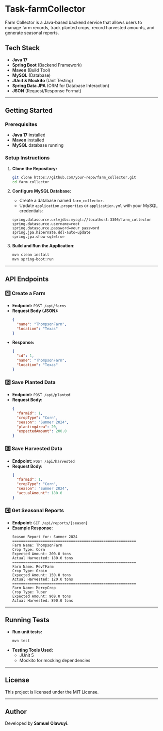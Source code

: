 # Task-farmCollector

Farm Collector is a Java-based backend service that allows users to manage farm records, track planted crops, record harvested amounts, and generate seasonal reports.

## Tech Stack
- **Java 17**
- **Spring Boot** (Backend Framework)
- **Maven** (Build Tool)
- **MySQL** (Database)
- **JUnit & Mockito** (Unit Testing)
- **Spring Data JPA** (ORM for Database Interaction)
- **JSON** (Request/Response Format)

---

## Getting Started
### Prerequisites
- **Java 17** installed
- **Maven** installed
- **MySQL** database running

### Setup Instructions
1. **Clone the Repository:**
   ```sh
   git clone https://github.com/your-repo/farm_collector.git
   cd farm_collector
   ```
2. **Configure MySQL Database:**
   - Create a database named `farm_collector`.
   - Update `application.properties` or `application.yml` with your MySQL credentials:
   
   ```properties
   spring.datasource.url=jdbc:mysql://localhost:3306/farm_collector
   spring.datasource.username=root
   spring.datasource.password=your_password
   spring.jpa.hibernate.ddl-auto=update
   spring.jpa.show-sql=true
   ```
3. **Build and Run the Application:**
   ```sh
   mvn clean install
   mvn spring-boot:run
   ```

---

## API Endpoints

### 1️⃣ Create a Farm
- **Endpoint:** `POST /api/farms`
- **Request Body (JSON):**
  ```json
  {
    "name": "ThompsonFarm",
    "location": "Texas"
  }
  ```
- **Response:**
  ```json
  {
    "id": 1,
    "name": "ThompsonFarm",
    "location": "Texas"
  }
  ```

### 2️⃣ Save Planted Data
- **Endpoint:** `POST /api/planted`
- **Request Body:**
  ```json
  {
    "farmId": 1,
    "cropType": "Corn",
    "season": "Summer 2024",
    "plantingArea": 20,
    "expectedAmount": 200.0
  }
  ```

### 3️⃣ Save Harvested Data
- **Endpoint:** `POST /api/harvested`
- **Request Body:**
  ```json
  {
    "farmId": 1,
    "cropType": "Corn",
    "season": "Summer 2024",
    "actualAmount": 180.0
  }
  ```

### 4️⃣ Get Seasonal Reports
- **Endpoint:** `GET /api/reports/{season}`
- **Example Response:**
  ```plaintext
  Season Report for: Summer 2024
  =========================================================
  Farm Name: ThompsonFarm
  Crop Type: Corn
  Expected Amount: 200.0 tons
  Actual Harvested: 180.0 tons
  =========================================================
  Farm Name: RevTFarm
  Crop Type: Grain
  Expected Amount: 150.0 tons
  Actual Harvested: 120.0 tons
  =========================================================
  Farm Name: MercyCrop
  Crop Type: Tuber
  Expected Amount: 969.0 tons
  Actual Harvested: 890.0 tons
  ```

---

## Running Tests
- **Run unit tests:**
  ```sh
  mvn test
  ```
- **Testing Tools Used:**
  - JUnit 5
  - Mockito for mocking dependencies

---

## License
This project is licensed under the MIT License.

---

## Author
Developed by **Samuel Olawuyi**.

